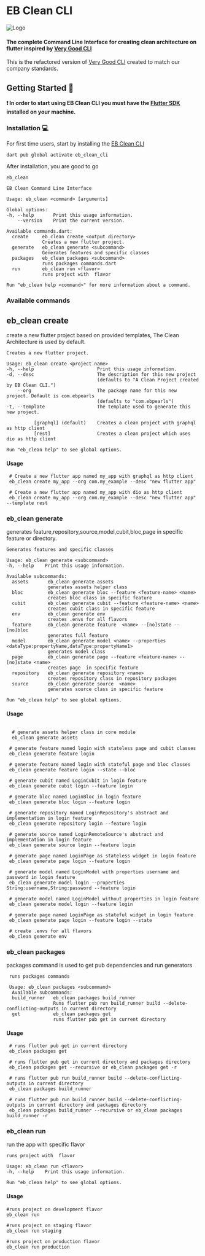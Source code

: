 # EB Clean CLI

![Logo](https://raw.githubusercontent.com/kishor98100/eb_clean_cli/main/doc/assets/logo-ebpearls.svg)

#### The complete Command Line Interface for creating clean architecture on flutter inspired by [Very Good CLI](https://pub.dev/packages/very_good_cli)

This is the refactored version of [Very Good CLI](https://pub.dev/packages/very_good_cli) created to match our company
standards.

## Getting Started 🚀

**❗ In order to start using EB Clean CLI you must have the [Flutter SDK](https://docs.flutter.dev/get-started/install)
installed on your
machine.**

### Installation 💻

For first time users, start by installing the [EB Clean CLI](https://github.com/kishor98100/eb_clean_cli)

```shell
dart pub global activate eb_clean_cli
```

After installation, you are good to go

```shell
eb_clean

EB Clean Command Line Interface

Usage: eb_clean <command> [arguments]

Global options:
-h, --help       Print this usage information.
    --version    Print the current version.

Available commands.dart:
  create     eb_clean create <output directory>
             Creates a new flutter project.
  generate   eb_clean generate <subcommand>
             Generates features and specific classes
  packages   eb_clean packages <subcommand>
             runs packages commands.dart
  run        eb_clean run <flavor>
             runs project with  flavor

Run "eb_clean help <command>" for more information about a command.
```

### Available commands

## eb_clean create

create a new flutter project based on provided templates, The Clean Architecture is used by default.

```shell
Creates a new flutter project.

Usage: eb_clean create <project name>
-h, --help                       Print this usage information.
-d, --desc                       The description for this new project
                                 (defaults to "A Clean Project created by EB Clean CLI.")
    --org                        The package name for this new project. Default is com.ebpearls
                                 (defaults to "com.ebpearls")
-t, --template                   The template used to generate this new project.

          [graphql] (default)    Creates a clean project with graphql as http client
          [rest]                 Creates a clean project which uses dio as http client

Run "eb_clean help" to see global options.
```

#### Usage

```shell
 # Create a new flutter app named my_app with graphql as http client 
 eb_clean create my_app --org com.my_example --desc "new flutter app"

 # Create a new flutter app named my_app with dio as http client
 eb_clean create my_app --org com.my_example --desc "new flutter app" --template rest
```

### eb_clean generate

generates feature,repository,source,model,cubit,bloc,page in specific feature or directory.

```shell
Generates features and specific classes

Usage: eb_clean generate <subcommand>
-h, --help    Print this usage information.

Available subcommands:
  assets       eb_clean generate assets
               generates assets helper class
  bloc         eb_clean generate bloc --feature <feature-name> <name>
               creates bloc class in specific feature
  cubit        eb_clean generate cubit --feature <feature-name> <name>
               creates cubit class in specific feature
  env          eb_clean generate env
               creates .envs for all flavors
  feature      eb_clean generate feature  <name> --[no]state --[no]bloc
               generates full feature
  model        eb_clean generate model <name> --properties <dataType:propertyName,dataType:propertyName1>
               generates model class
  page         eb_clean generate page --feature <feature-name> --[no]state <name>
               creates page  in specific feature
  repository   eb_clean generate repository <name>
               creates repository class in repository packages
  source       eb_clean generate source  <name>
               generates source class in specific feature

Run "eb_clean help" to see global options.
```

#### Usage

```shell
  
  # generate assets helper class in core module 
  eb_clean generate assets

 # generate feature named login with stateless page and cubit classes
 eb_clean generate feature login  
 
 # generate feature named login with stateful page and bloc classes
 eb_clean generate feature login --state --bloc

 # generate cubit named LoginCubit in login feature
 eb_clean generate cubit login --feature login

 # generate bloc named LoginBloc in login feature
 eb_clean generate bloc login --feature login

 # generate repository named LoginRepository's abstract and implementation in login feature
 eb_clean generate repository login --feature login

 # generate source named LoginRemoteSource's abstract and implementation in login feature
 eb_clean generate source login --feature login
   
 # generate page named LoginPage as stateless widget in login feature
 eb_clean generate page login --feature login 
 
 # generate model named LoginModel with properties username and password in login feature
 eb_clean generate model login --properties String:username,String:password --feature login
 
 # generate model named LoginModel without properties in login feature
 eb_clean generate model login --feature login
 
 # generate page named LoginPage as stateful widget in login feature
 eb_clean generate page login --feature login --state
 
 # create .envs for all flavors
 eb_clean generate env

```

### eb_clean packages

packages command is used to get pub dependencies and run generators

```shell
 runs packages commands

 Usage: eb_clean packages <subcommand>
  Available subcommands:
  build_runner   eb_clean packages build_runner
                 Runs flutter pub run build_runner build --delete-conflicting-outputs in current directory
  get            eb_clean packages get
                 runs flutter pub get in current directory
```

#### Usage

```shell
 # runs flutter pub get in current directory
 eb_clean packages get

 # runs flutter pub get in current directory and packages directory 
 eb_clean packages get --recursive or eb_clean packages get -r

 # runs flutter pub run build_runner build --delete-conflicting-outputs in current directory 
 eb_clean packages build_runner 

 # runs flutter pub run build_runner build --delete-conflicting-outputs in current directory and packages directory
 eb_clean packages build_runner --recursive or eb_clean packages build_runner -r
```

### eb_clean run

run the app with specific flavor

```shell
runs project with  flavor

Usage: eb_clean run <flavor>
-h, --help    Print this usage information.

Run "eb_clean help" to see global options.
```

#### Usage

```shell
#runs project on development flavor
eb_clean run

#runs project on staging flavor
eb_clean run staging

#runs project on production flavor
eb_clean run production

```

